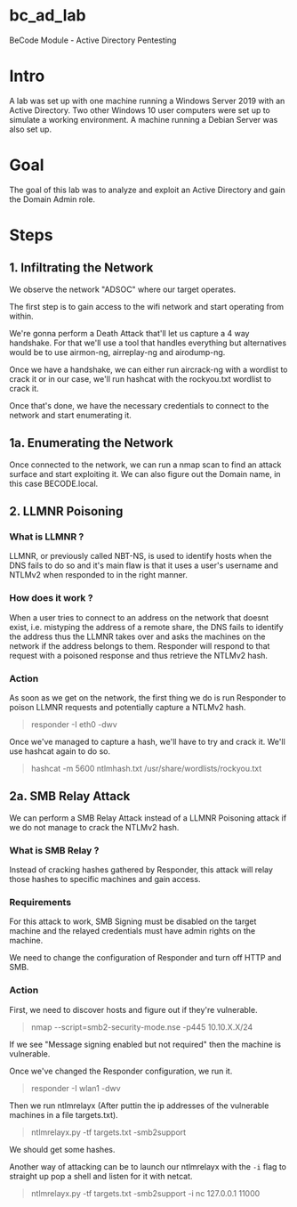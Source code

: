 # bc_ad_lab
BeCode Module - Active Directory Pentesting


# Intro

A lab was set up with one machine running a Windows Server 2019 with an Active Directory.
Two other Windows 10 user computers were set up to simulate a working environment.
A machine running a Debian Server was also set up.

# Goal

The goal of this lab was to analyze and exploit an Active Directory and gain the Domain Admin role.

# Steps

## 1. Infiltrating the Network

We observe the network "ADSOC" where our target operates.

The first step is to gain access to the wifi network and start operating from within.

We're gonna perform a Death Attack that'll let us capture a 4 way handshake. For that we'll use a tool that handles everything but alternatives would be to use airmon-ng, airreplay-ng and airodump-ng.

[]()

Once we have a handshake, we can either run aircrack-ng with a wordlist to crack it or in our case, we'll run hashcat with the rockyou.txt wordlist to crack it.

[]()

Once that's done, we have the necessary credentials to connect to the network and start enumerating it.

## 1a. Enumerating the Network

Once connected to the network, we can run a nmap scan to find an attack surface and start exploiting it. We can also figure out the Domain name, in this case BECODE.local.

## 2. LLMNR Poisoning

### What is LLMNR ?

LLMNR, or previously called NBT-NS, is used to identify hosts when the DNS fails to do so and it's main flaw is that it uses a user's username and NTLMv2 when responded to in the right manner.

### How does it work ?

When a user tries to connect to an address on the network that doesnt exist, i.e. mistyping the address of a remote share, the DNS fails to identify the address thus the LLMNR takes over and asks the machines on the network if the address belongs to them. Responder will respond to that request with a poisoned response and thus retrieve the NTLMv2 hash.

### Action

As soon as we get on the network, the first thing we do is run Responder to poison LLMNR requests and potentially capture a NTLMv2 hash.

> responder -I eth0 -dwv

[]()

Once we've managed to capture a hash, we'll have to try and crack it. We'll use hashcat again to do so.

> hashcat -m 5600 ntlmhash.txt /usr/share/wordlists/rockyou.txt

[]()

## 2a. SMB Relay Attack

We can perform a SMB Relay Attack instead of a LLMNR Poisoning attack if we do not manage to crack the NTLMv2 hash.

### What is SMB Relay ?

Instead of cracking hashes gathered by Responder, this attack will relay those hashes to specific machines and gain access. 

### Requirements

For this attack to work, SMB Signing must be disabled on the target machine and the relayed credentials must have admin rights on the machine.

We need to change the configuration of Responder and turn off HTTP and SMB.

### Action

First, we need to discover hosts and figure out if they're vulnerable.

> nmap --script=smb2-security-mode.nse -p445 10.10.X.X/24

[]()

If we see "Message signing enabled but not required" then the machine is vulnerable.

Once we've changed the Responder configuration, we run it.

> responder -I wlan1 -dwv

Then we run ntlmrelayx (After puttin the ip addresses of the vulnerable machines in a file targets.txt).

> ntlmrelayx.py -tf targets.txt -smb2support

We should get some hashes.

[]()

Another way of attacking can be to launch our ntlmrelayx with the `-i` flag to straight up pop a shell and listen for it with netcat.

> ntlmrelayx.py -tf targets.txt -smb2support -i
> nc 127.0.0.1 11000


